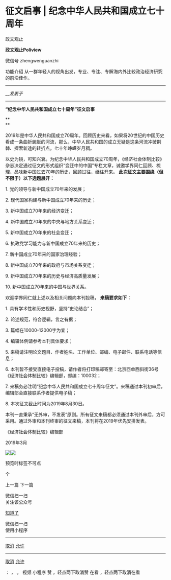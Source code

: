 

#  征文启事 | 纪念中华人民共和国成立七十周年

政文观止  

**政文观止Poliview** 

微信号 zhengwenguanzhi

功能介绍 从一群年轻人的视角出发，专业、专注、专解海内外比较政治经济研究的前沿佳作。

____

___发表于_


****

**“纪念中华人民共和国成立七十周年”征文启事**

 **  
**

2019年是中华人民共和国成立70周年。回顾历史来看，如果将20世纪的中国历史看成一条曲折蜿蜒的河流，那么，中华人民共和国的成立无疑是这条河流冲破荆棘、探索新途的转折点。七十年峥嵘岁月稠。  

  

以史为镜，可知兴衰。为纪念中华人民共和国成立70周年，《经济社会体制比较》杂志决定通过征文的形式组织“变迁中的中国”专栏文章，诚邀学界同仁回顾、梳理、品味新中国过去70年的历史，回顾过往，继往开来。
**此次征文主要围绕（但不限于）以下选题展开：**

1\. 党的领导与新中国成立70年来的发展；

2\. 现代国家构建与新中国成立70年来的历史；

3\. 新中国成立70年来的经济变迁；

4\. 新中国成立70年来的中央与地方关系变迁；

5\. 新中国成立70年来的社会变迁；

6\. 执政党学习能力与新中国成立70年来的历史；

7\. 新中国成立70年来的国家治理经验；

8\. 新中国成立70年来的政府与市场关系变迁；

9\. 新中国成立70年来的历史与经济高质量发展；

10\. 新中国成立70年来的中国与世界关系。

  

欢迎学界同仁就上述以及相关问题向本刊投稿， **来稿要求如下：**

1\. 具有学术性和历史视野，坚持“史论结合”；

2\. 论述规范，符合逻辑，言之有据；

3\. 篇幅在10000-12000字为宜；

4\. 编辑体例请参考本刊具体要求；

5\. 来稿请注明论文题目、作者姓名、工作单位、邮编、电子邮件、联系电话等信息；

6\. 本刊暂不接受直接电子投稿，请作者将打印稿邮寄至：北京西单西斜街36号《经济社会体制比较》编辑部，邮编：100032；

7\. 来稿务必注明“纪念中华人民共和国成立七十周年征文”。来稿通过本刊初审后，编辑部会直接联系作者提供电子稿；

8\. 本次征文截止时间为2019年8月30日。

  

本刊一直秉承“无外审，不发表”原则。所有征文来稿都必须通过本刊外审后，方可采用。通过外审和本刊终审的征文来稿，本刊将在2019年优先安排发表。

  

  

《经济社会体制比较》编辑部

2019年3月

  

  

  

![](/images/450/2.jpeg)![](/images/450/3.jpeg)

  

预览时标签不可点



个

上一篇 下一篇



微信扫一扫  
关注该公众号

[知道了](javascript:;)

 微信扫一扫  
使用小程序

****

[取消](javascript:void\(0\);) [允许](javascript:void\(0\);)

****

[取消](javascript:void\(0\);) [允许](javascript:void\(0\);)

： ， 。 视频 小程序 赞 ，轻点两下取消赞 在看 ，轻点两下取消在看

